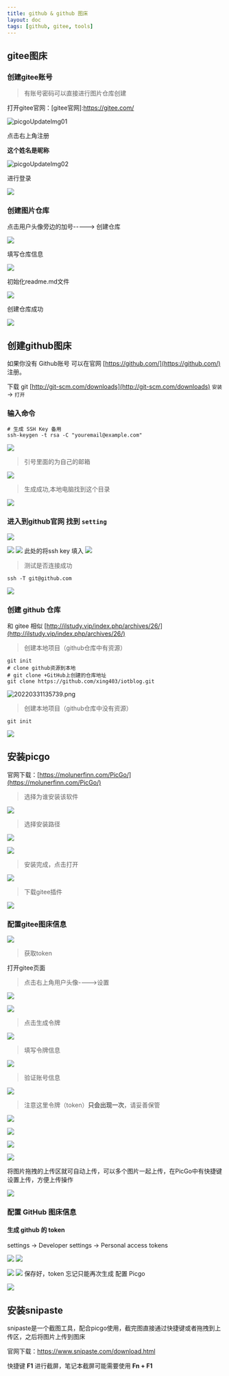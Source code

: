 ```yaml
---
title: github & github 图床
layout: doc
tags: [github, gitee, tools]
---
```



## gitee图床

### 创建gitee账号

> 有账号密码可以直接进行图片仓库创建

打开gitee官网：[gitee官网]:https://gitee.com/

![picgoUpdateImg01](https://raw.githubusercontent.com/xing403/images-repo/main/assets/images/tools/picgoUpdateImg01.png)

点击右上角注册

**这个姓名是昵称**

![picgoUpdateImg02](https://raw.githubusercontent.com/xing403/images-repo/main/assets/images/tools/picgoUpdateImg02.png)

进行登录

![](https://raw.githubusercontent.com/xing403/images-repo/main/assets/images/tools/picgoUpdateImg03.png)

### 创建图片仓库

点击用户头像旁边的加号-----> 创建仓库

![](https://raw.githubusercontent.com/xing403/images-repo/main/assets/images/tools/picgoUpdateImg04.png)

填写仓库信息

![](https://raw.githubusercontent.com/xing403/images-repo/main/assets/images/tools/picgoUpdateImg05.png)

初始化readme.md文件

![](https://raw.githubusercontent.com/xing403/images-repo/main/assets/images/tools/picgoUpdateImg06.png)

创建仓库成功

![](https://raw.githubusercontent.com/xing403/images-repo/main/assets/images/tools/picgoUpdateImg07.png)

## 创建github图床

如果你没有 Github账号 可以在官网  [https://github.com/](https://github.com/) 注册。

下载 git [http://git-scm.com/downloads](http://git-scm.com/downloads) `安装` -> `打开`
### 输入命令
```shell
# 生成 SSH Key 备用
ssh-keygen -t rsa -C "youremail@example.com"
```
![](https://raw.githubusercontent.com/xing403/images-repo/main/assets/website/20220328013908.png)

> 引号里面的为自己的邮箱

![](https://raw.githubusercontent.com/xing403/images-repo/main/assets/website/20220328014106.png)

> 生成成功,本地电脑找到这个目录

![](https://raw.githubusercontent.com/xing403/images-repo/main/assets/website/20220328014108.png)

### 进入到github官网 找到 `setting`
![](https://raw.githubusercontent.com/xing403/images-repo/main/assets/website/20220328014109.png)

![](https://raw.githubusercontent.com/xing403/images-repo/main/assets/website/20220328014110.png)
![](https://raw.githubusercontent.com/xing403/images-repo/main/assets/website/20220328014111.png)
此处的将ssh key 填入
![](https://raw.githubusercontent.com/xing403/images-repo/main/assets/website/20220328014112.png)


> 测试是否连接成功

```shell
ssh -T git@github.com
```
![](https://raw.githubusercontent.com/xing403/images-repo/main/assets/website/20220328014113.png)
### 创建 github 仓库
和 gitee 相似  [http://ilstudy.vip/index.php/archives/26/](http://ilstudy.vip/index.php/archives/26/) 

> 创建本地项目（github仓库中有资源）
~~~shell
git init
# clone github资源到本地
# git clone +GitHub上创建的仓库地址
git clone https://github.com/xing403/iotblog.git
~~~
![20220331135739.png](https://raw.githubusercontent.com/xing403/images-repo/main/assets/website/20220331135739.png)
> 创建本地项目（github仓库中没有资源）
~~~shell
git init

~~~
![](https://raw.githubusercontent.com/xing403/images-repo/main/assets/website/20220328014107.png)


## 安装picgo

官网下载：[https://molunerfinn.com/PicGo/](https://molunerfinn.com/PicGo/)

> 选择为谁安装该软件

![](https://raw.githubusercontent.com/xing403/images-repo/main/assets/images/tools/picgoUpdateImg08.png)

> 选择安装路径

![](https://raw.githubusercontent.com/xing403/images-repo/main/assets/images/tools/picgoUpdateImg09.png)

![](https://raw.githubusercontent.com/xing403/images-repo/main/assets/images/tools/picgoUpdateImg10.png)

> 安装完成，点击打开

![](https://raw.githubusercontent.com/xing403/images-repo/main/assets/images/tools/picgoUpdateImg11.png)

> 下载gitee插件

![](https://raw.githubusercontent.com/xing403/images-repo/main/assets/images/tools/picgoUpdateImg12.png)

### 配置gitee图床信息

![](https://raw.githubusercontent.com/xing403/images-repo/main/assets/images/tools/picgoUpdateImg13.png)

> 获取token

打开gitee页面

> 点击右上角用户头像---->设置

![](https://raw.githubusercontent.com/xing403/images-repo/main/assets/images/tools/picgoUpdateImg14.png)

![](https://raw.githubusercontent.com/xing403/images-repo/main/assets/images/tools/picgoUpdateImg15.png)

> 点击生成令牌

![](https://raw.githubusercontent.com/xing403/images-repo/main/assets/images/tools/picgoUpdateImg16.png)

> 填写令牌信息

![](https://raw.githubusercontent.com/xing403/images-repo/main/assets/images/tools/picgoUpdateImg17.png)

> 验证账号信息

![](https://raw.githubusercontent.com/xing403/images-repo/main/assets/images/tools/picgoUpdateImg18.png)

> 注意这里令牌（token）**只会出现一次**，请妥善保管

![](https://raw.githubusercontent.com/xing403/images-repo/main/assets/images/tools/picgoUpdateImg19.png)

![](https://raw.githubusercontent.com/xing403/images-repo/main/assets/images/tools/picgoUpdateImg20.png)

![](https://raw.githubusercontent.com/xing403/images-repo/main/assets/images/tools/picgoUpdateImg21.png)

![](https://raw.githubusercontent.com/xing403/images-repo/main/assets/images/tools/picgoUpdateImg22.png)

将图片拖拽的上传区就可自动上传，可以多个图片一起上传，在PicGo中有快捷键设置上传，方便上传操作

![](https://raw.githubusercontent.com/xing403/images-repo/main/assets/images/tools/picgoUpdateImg23.png)



### 配置 GitHub 图床信息

#### 生成 github 的 token

settings -> Developer settings -> Personal access tokens

![](https://raw.githubusercontent.com/xing403/images-repo/main/assets/website/20220328014206.png)
![](https://raw.githubusercontent.com/xing403/images-repo/main/assets/website/20220328014207.png)

![](https://raw.githubusercontent.com/xing403/images-repo/main/assets/website/20220328014208.png)
![](https://raw.githubusercontent.com/xing403/images-repo/main/assets/website/20220328014209.png)
保存好，token 忘记只能再次生成
配置 Picgo

![](https://raw.githubusercontent.com/xing403/images-repo/main/assets/website/20220328014210.png)


## 安装snipaste

snipaste是一个截图工具，配合picgo使用，截完图直接通过快捷键或者拖拽到上传区，之后将图片上传到图床

官网下载：https://www.snipaste.com/download.html

快捷键 **F1** 进行截屏，笔记本截屏可能需要使用 **Fn + F1**
